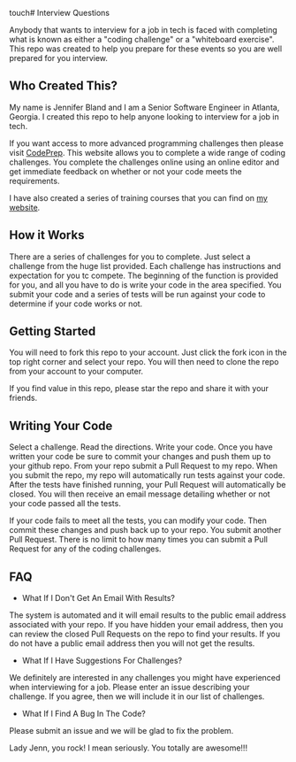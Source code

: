 touch# Interview Questions

Anybody that wants to interview for a job in tech is faced
with completing what is known as either a "coding challenge" or a "whiteboard exercise". This repo was created to help you prepare for these events so you are well prepared for you interview.

## Who Created This?

My name is Jennifer Bland and I am a Senior Software Engineer in Atlanta, Georgia. I created this repo to help 
anyone looking to interview for a job in tech.

If you want access to more advanced programming challenges then please visit [CodePrep](https://www.codeprep.io). This website allows you to complete
a wide range of coding challenges. You complete the challenges online using an online editor and get immediate
feedback on whether or not your code meets the requirements.

I have also created a series of training courses that you can find on [my website](https://www.jenniferbland.com). 

## How it Works
There are a series of challenges for you to complete. Just select a challenge from the huge list provided.
Each challenge has instructions and expectation for you tc compete. The beginning of the function is 
provided for you, and all you have to do is write your code in the area specified.
You submit your code and a series of tests will be run against your code to determine
if your code works or not.

## Getting Started
You will need to fork this repo to your account. Just click the fork icon in the top right corner and select your repo.
You will then need to clone the repo from your account to your computer. 

If you find value in this repo, please star the repo and share it with your friends.

## Writing Your Code
Select a challenge. Read the directions. Write your code.
Once you have written your code be sure to commit your changes and push them up to your github repo.
From your repo submit a Pull Request to my repo. When you submit the repo, my repo will automatically run tests against your code.
After the tests have finished running, your Pull Request will automatically be closed. You will then
receive an email message detailing whether or not your code passed all the tests.

If your code fails to meet all the tests, you can modify your code. Then commit these changes and push back up to your repo. You submit another Pull Request.
There is no limit to how many times you can submit a Pull Request for any of the coding challenges.

## FAQ 
- What If I Don't Get An Email With Results?

The system is automated and it will email results to the public email address associated with your repo. If you have hidden your email address,
then you can review the closed Pull Requests on the repo to find your results. If you do not have a public
email address then you will not get the results.

- What If I Have Suggestions For Challenges?

We definitely are interested in any challenges you might have experienced when interviewing for a job. Please enter an issue describing your challenge. If you agree, then we will include it in our list of challenges.

- What If I Find A Bug In The Code?

Please submit an issue and we will be glad to fix the problem.

Lady Jenn, you rock!
I mean seriously.  You totally are awesome!!!
